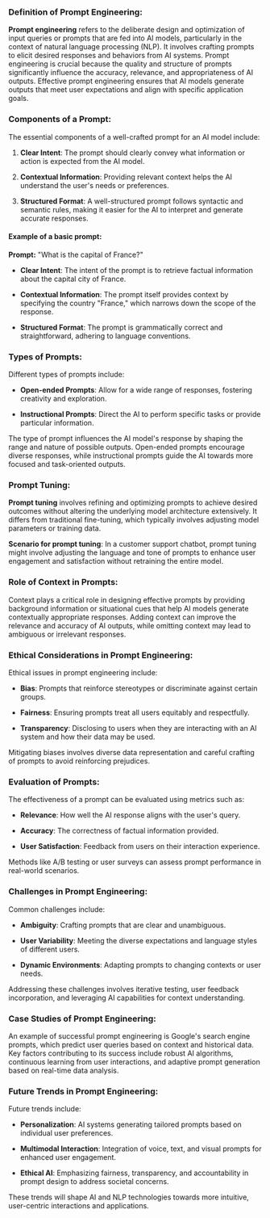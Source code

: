 ### Definition of Prompt Engineering:

**Prompt engineering** refers to the deliberate design and optimization of input queries or prompts that are fed into AI models, particularly in the context of natural language processing (NLP). It involves crafting prompts to elicit desired responses and behaviors from AI systems. Prompt engineering is crucial because the quality and structure of prompts significantly influence the accuracy, relevance, and appropriateness of AI outputs. Effective prompt engineering ensures that AI models generate outputs that meet user expectations and align with specific application goals.

### Components of a Prompt:

The essential components of a well-crafted prompt for an AI model include:

1. **Clear Intent**: The prompt should clearly convey what information or action is expected from the AI model.
   
2. **Contextual Information**: Providing relevant context helps the AI understand the user's needs or preferences.
   
3. **Structured Format**: A well-structured prompt follows syntactic and semantic rules, making it easier for the AI to interpret and generate accurate responses.

#### Example of a basic prompt:

**Prompt:** "What is the capital of France?"

- **Clear Intent**: The intent of the prompt is to retrieve factual information about the capital city of France.
  
- **Contextual Information**: The prompt itself provides context by specifying the country "France," which narrows down the scope of the response.
  
- **Structured Format**: The prompt is grammatically correct and straightforward, adhering to language conventions.

### Types of Prompts:

Different types of prompts include:

- **Open-ended Prompts**: Allow for a wide range of responses, fostering creativity and exploration.
  
- **Instructional Prompts**: Direct the AI to perform specific tasks or provide particular information.

The type of prompt influences the AI model's response by shaping the range and nature of possible outputs. Open-ended prompts encourage diverse responses, while instructional prompts guide the AI towards more focused and task-oriented outputs.

### Prompt Tuning:

**Prompt tuning** involves refining and optimizing prompts to achieve desired outcomes without altering the underlying model architecture extensively. It differs from traditional fine-tuning, which typically involves adjusting model parameters or training data.

**Scenario for prompt tuning**: In a customer support chatbot, prompt tuning might involve adjusting the language and tone of prompts to enhance user engagement and satisfaction without retraining the entire model.

### Role of Context in Prompts:

Context plays a critical role in designing effective prompts by providing background information or situational cues that help AI models generate contextually appropriate responses. Adding context can improve the relevance and accuracy of AI outputs, while omitting context may lead to ambiguous or irrelevant responses.

### Ethical Considerations in Prompt Engineering:

Ethical issues in prompt engineering include:

- **Bias**: Prompts that reinforce stereotypes or discriminate against certain groups.
  
- **Fairness**: Ensuring prompts treat all users equitably and respectfully.
  
- **Transparency**: Disclosing to users when they are interacting with an AI system and how their data may be used.

Mitigating biases involves diverse data representation and careful crafting of prompts to avoid reinforcing prejudices.

### Evaluation of Prompts:

The effectiveness of a prompt can be evaluated using metrics such as:

- **Relevance**: How well the AI response aligns with the user's query.
  
- **Accuracy**: The correctness of factual information provided.
  
- **User Satisfaction**: Feedback from users on their interaction experience.

Methods like A/B testing or user surveys can assess prompt performance in real-world scenarios.

### Challenges in Prompt Engineering:

Common challenges include:

- **Ambiguity**: Crafting prompts that are clear and unambiguous.
  
- **User Variability**: Meeting the diverse expectations and language styles of different users.
  
- **Dynamic Environments**: Adapting prompts to changing contexts or user needs.

Addressing these challenges involves iterative testing, user feedback incorporation, and leveraging AI capabilities for context understanding.

### Case Studies of Prompt Engineering:

An example of successful prompt engineering is Google's search engine prompts, which predict user queries based on context and historical data. Key factors contributing to its success include robust AI algorithms, continuous learning from user interactions, and adaptive prompt generation based on real-time data analysis.

### Future Trends in Prompt Engineering:

Future trends include:

- **Personalization**: AI systems generating tailored prompts based on individual user preferences.
  
- **Multimodal Interaction**: Integration of voice, text, and visual prompts for enhanced user engagement.
  
- **Ethical AI**: Emphasizing fairness, transparency, and accountability in prompt design to address societal concerns.

These trends will shape AI and NLP technologies towards more intuitive, user-centric interactions and applications.
